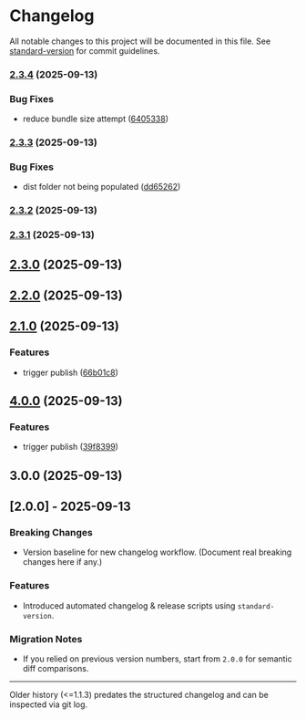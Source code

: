 # Changelog

All notable changes to this project will be documented in this file. See [standard-version](https://github.com/conventional-changelog/standard-version) for commit guidelines.

### [2.3.4](https://github.com/dougvil/use-yup-hook-validate/compare/v2.3.3...v2.3.4) (2025-09-13)


### Bug Fixes

* reduce bundle size attempt ([6405338](https://github.com/dougvil/use-yup-hook-validate/commit/64053388690a482eb99c32df79e7cbf58083d6af))

### [2.3.3](https://github.com/dougvil/use-yup-hook-validate/compare/v2.3.2...v2.3.3) (2025-09-13)


### Bug Fixes

* dist folder not being populated ([dd65262](https://github.com/dougvil/use-yup-hook-validate/commit/dd65262694a8275a293826331f15de8958530dd1))

### [2.3.2](https://github.com/dougvil/use-yup-hook-validate/compare/v2.3.1...v2.3.2) (2025-09-13)

### [2.3.1](https://github.com/dougvil/use-yup-hook-validate/compare/v2.3.0...v2.3.1) (2025-09-13)

## [2.3.0](https://github.com/dougvil/use-yup-hook-validate/compare/v2.2.0...v2.3.0) (2025-09-13)

## [2.2.0](https://github.com/dougvil/use-yup-hook-validate/compare/v2.1.0...v2.2.0) (2025-09-13)

## [2.1.0](https://github.com/dougvil/use-yup-hook-validate/compare/v4.0.0...v2.1.0) (2025-09-13)


### Features

* trigger publish ([66b01c8](https://github.com/dougvil/use-yup-hook-validate/commit/66b01c8763621875e2355281b3694e72002382a8))

## [4.0.0](https://github.com/dougvil/use-yup-hook-validate/compare/v3.0.0...v4.0.0) (2025-09-13)


### Features

* trigger publish ([39f8399](https://github.com/dougvil/use-yup-hook-validate/commit/39f8399843e3b4f5587ca3158b353857bf282d46))

## 3.0.0 (2025-09-13)

## [2.0.0] - 2025-09-13

### Breaking Changes

- Version baseline for new changelog workflow. (Document real breaking changes here if any.)

### Features

- Introduced automated changelog & release scripts using `standard-version`.

### Migration Notes

- If you relied on previous version numbers, start from `2.0.0` for semantic diff comparisons.

---

Older history (<=1.1.3) predates the structured changelog and can be inspected via git log.
